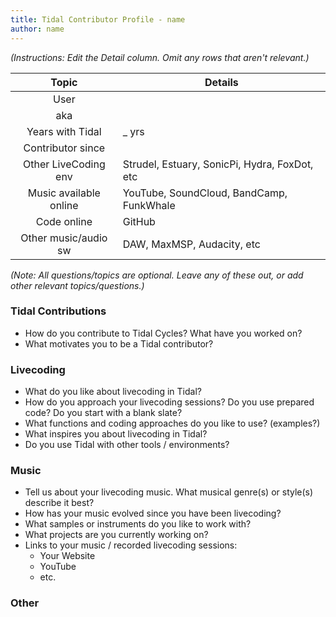 ```yaml
---
title: Tidal Contributor Profile - name
author: name
---
```


*(Instructions: Edit the Detail column. Omit any rows that aren't relevant.)*

| Topic     | Details    |
| :--------: | ---------- |
| User   | <name> |
| aka    | <screenName> |
| Years with Tidal | _  yrs |
| Contributor since |      |
| Other LiveCoding env | Strudel, Estuary, SonicPi, Hydra, FoxDot, etc |
| Music available online | YouTube, SoundCloud, BandCamp, FunkWhale |
| Code online | GitHub |
| Other music/audio sw | DAW, MaxMSP, Audacity, etc |

*(Note: All questions/topics are optional. Leave any of these out, or add other relevant topics/questions.)*

### Tidal Contributions
- How do you contribute to Tidal Cycles? What have you worked on?  
- What motivates you to be a Tidal contributor?

### Livecoding
- What do you like about livecoding in Tidal?
- How do you approach your livecoding sessions? Do you use prepared code? Do you start with a blank slate?
- What functions and coding approaches do you like to use? (examples?)
- What inspires you about livecoding in Tidal?  
- Do you use Tidal with other tools / environments?

### Music
- Tell us about your livecoding music. What musical genre(s) or style(s) describe it best?  
- How has your music evolved since you have been livecoding?
- What samples or instruments do you like to work with?
- What projects are you currently working on?
- Links to your music / recorded livecoding sessions:
    - Your Website
    - YouTube
    - etc.

### Other
<Anything additional you can share.>
